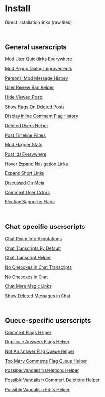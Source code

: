 # Install

Direct installation links (raw files)


<br>

## General userscripts

[Mod User Quicklinks Everywhere](https://github.com/samliew/SO-mod-userscripts/raw/master/ModUserQuicklinksEverywhere.user.js)

[Mod Popup Dialog Improvements](https://github.com/samliew/SO-mod-userscripts/raw/master/ModPopupDialogImprovements.user.js)

[Personal Mod Message History](https://github.com/samliew/SO-mod-userscripts/raw/master/PersonalModMessageHistory.user.js)

[User Review Ban Helper](https://github.com/samliew/SO-mod-userscripts/raw/master/UserReviewBanHelper.user.js)

[Hide Viewed Posts](https://github.com/samliew/SO-mod-userscripts/raw/master/HideViewedPosts.user.js)

[Show Flags On Deleted Posts](https://github.com/samliew/SO-mod-userscripts/raw/master/ShowFlagsOnDeletedPosts.user.js)

[Display Inline Comment Flag History](https://github.com/samliew/SO-mod-userscripts/raw/master/DisplayInlineCommentFlagHistory.user.js)

[Deleted Users Helper](https://github.com/samliew/SO-mod-userscripts/raw/master/DeletedUsersHelper.user.js)

[Post Timeline Filters](https://github.com/samliew/SO-mod-userscripts/raw/master/PostTimelineFilters.user.js)

[Mod Flagger Stats](https://github.com/samliew/SO-mod-userscripts/raw/master/ModFlaggerStats.user.js)

[Post Ids Everywhere](https://github.com/samliew/SO-mod-userscripts/raw/master/PostIdsEverywhere.user.js)

[Hover Expand Navigation Links](https://github.com/samliew/SO-mod-userscripts/raw/master/HoverExpandNavigationLinks.user.js)

[Expand Short Links](https://github.com/samliew/SO-mod-userscripts/raw/master/ExpandShortLinks.user.js)

[Discussed On Meta](https://github.com/samliew/SO-mod-userscripts/raw/master/DiscussedOnMeta.user.js)

[Comment User Colors](https://github.com/samliew/SO-mod-userscripts/raw/master/CommentUserColours.user.js)

[Election Supporter Flairs](https://github.com/samliew/SO-mod-userscripts/raw/master/ElectionSupporterFlairs.user.js)


<br>

## Chat-specific userscripts

[Chat Room Info Annotations](https://github.com/samliew/SO-mod-userscripts/raw/master/ChatRoomInfoAnnotations.user.js)

[Chat Transcripts By Default](https://github.com/samliew/SO-mod-userscripts/raw/master/ChatTranscriptsByDefault.user.js)

[Chat Transcript Helper](https://github.com/samliew/SO-mod-userscripts/raw/master/ChatTranscriptHelper.user.js)

[No Oneboxes in Chat Transcripts](https://github.com/samliew/SO-mod-userscripts/raw/master/NoOneboxesInChatTranscripts.user.js)

[No Oneboxes in Chat](https://github.com/samliew/SO-mod-userscripts/raw/master/NoOneboxesInChat.user.js)

[Chat More Magic Links](https://github.com/samliew/SO-mod-userscripts/raw/master/ChatMoreMagicLinks.user.js)

[Show Deleted Messages in Chat](https://github.com/samliew/SO-mod-userscripts/raw/master/ShowDeletedMessagesInChat.user.js)


<br>

## Queue-specific userscripts

[Comment Flags Helper](https://github.com/samliew/SO-mod-userscripts/raw/master/CommentFlagsHelper.user.js)

[Duplicate Answers Flags Helper](https://github.com/samliew/SO-mod-userscripts/raw/master/DuplicateAnswersFlagsHelper.user.js)

[Not An Answer Flag Queue Helper](https://github.com/samliew/SO-mod-userscripts/raw/master/NotAnAnswerFlagQueueHelper.user.js)

[Too Many Comments Flag Queue Helper](https://github.com/samliew/SO-mod-userscripts/raw/master/TooManyCommentsFlagQueueHelper.user.js)

[Possible Vandalism Deletions Helper](https://github.com/samliew/SO-mod-userscripts/raw/master/PossibleVandalismDeletionsHelper.user.js)

[Possible Vandalism Comment Deletions Helper](https://github.com/samliew/SO-mod-userscripts/raw/master/PossibleVandalismCommentDeletionsHelper.user.js)

[Possible Vandalism Edits Helper](https://github.com/samliew/SO-mod-userscripts/raw/master/PossibleVandalismEditsHelper.user.js)
